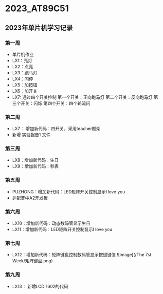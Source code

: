 # 2023_AT89C51
## 2023年单片机学习记录
### 第一周
- 单片机作业
- LX1：亮灯
- LX2：点亮
- LX3：跑马灯
- LX4：闪停
- LX5：加按钮
- LX6：加开关
- LX7: 通过四个开关控制
        第一个开关：正向跑马灯
        第二个开关：反向跑马灯
        第三个开关：闪烁
        第四个开关：四个轮流闪
### 第二周
- LX7： 增加新代码：四开关，采用teacher框架
- 新增 实验报告1 文件

### 第三周
- LX8：增加新代码：生日
- LX9：增加新代码：秒表

### 第五周
- PUZHONG：增加新代码：LED矩阵开关控制显示I love you
- 适配普中A2开发板
  
### 第六周
- LX10：增加新代码：动态数码管显示生日
- LX11：增加新代码：LED矩阵开关控制显示I love you

### 第七周
- LX12：增加新代码：矩阵键盘控制数码管显示按键键值
![image](/The 7st Week/矩阵键盘.png)

### 第九周
- LX13： 新增LCD 1602的代码
